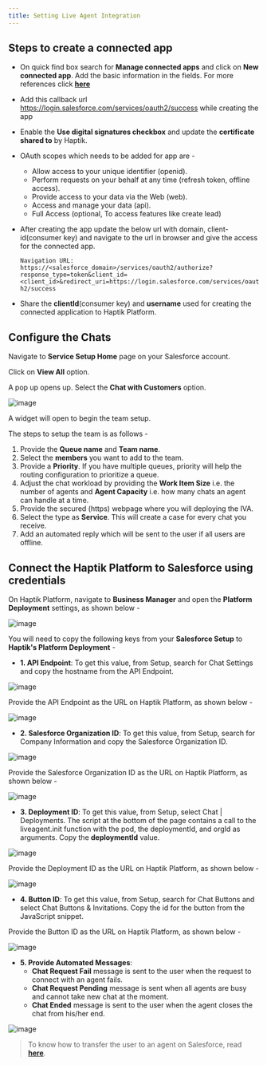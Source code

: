 ```yaml
---
title: Setting Live Agent Integration
---
```


## Steps to create a connected app
* On quick find box search for **Manage connected apps** and click on **New connected app**. Add the basic information in the fields. For more references click [**here**](https://developer.salesforce.com/docs/atlas.en-us.sfdx_dev.meta/sfdx_dev/sfdx_dev_auth_connected_app.htm)
* Add this callback url https://login.salesforce.com/services/oauth2/success while creating the app
* Enable the **Use digital signatures checkbox** and update the **certificate shared to** by Haptik.
* OAuth scopes which needs to be added for app are - 
  * Allow access to your unique identifier (openid).
  * Perform requests on your behalf at any time (refresh token, offline access). 
  * Provide access to your data via the Web (web).
  * Access and manage your data (api).
  * Full Access (optional, To access features like create lead) 
* After creating the app update the below url with domain, client-id(consumer key) and navigate to the url in browser and give the access for the connected app.

  `Navigation URL:` `https://<salesforce_domain>/services/oauth2/authorize?response_type=token&client_id=<client_id>&redirect_uri=https://login.salesforce.com/services/oauth2/success`
* Share the **clientId**(consumer key) and **username** used for creating the connected application to Haptik Platform.

## Configure the Chats

Navigate to **Service Setup Home** page on your Salesforce account.

Click on **View All** option.

A pop up opens up. Select the **Chat with Customers** option.

![image](https://user-images.githubusercontent.com/75118325/114341439-6bfba700-9b77-11eb-92c3-f28a3425b2dc.png)

A widget will open to begin the team setup.

The steps to setup the team is as follows - 

1. Provide the **Queue name** and **Team name**.
2. Select the **members** you want to add to the team.
3. Provide a **Priority**. If you have multiple queues, priority will help the routing configuration to prioritize a queue.
4. Adjust the chat workload by providing the **Work Item Size** i.e. the number of agents and **Agent Capacity** i.e. how many chats an agent can handle at a time.
5. Provide the secured (https) webpage where you will deploying the IVA.
6. Select the type as **Service**. This will create a case for every chat you receive.
7. Add an automated reply which will be sent to the user if all users are offline.

## Connect the Haptik Platform to Salesforce using credentials

On Haptik Platform, navigate to **Business Manager** and open the **Platform Deployment** settings, as shown below - 

![image](https://user-images.githubusercontent.com/75118325/114354148-76c03700-9b8b-11eb-837c-ac41d255521c.png)

You will need to copy the following keys from your **Salesforce Setup** to **Haptik's Platform Deployment** - 
* **1. API Endpoint**: To get this value, from Setup, search for Chat Settings and copy the hostname from the API Endpoint.

![image](https://user-images.githubusercontent.com/75118325/114354962-89873b80-9b8c-11eb-9a90-faa42118f652.png)

Provide the API Endpoint as the URL on Haptik Platform, as shown below - 

![image](https://user-images.githubusercontent.com/75118325/114355372-03b7c000-9b8d-11eb-93b0-34f15afa0e8b.png)

* **2. Salesforce Organization ID**: To get this value, from Setup, search for Company Information and copy the Salesforce Organization ID.

![image](https://user-images.githubusercontent.com/75118325/114359476-a5411080-9b91-11eb-96f4-64ac71090907.png)

Provide the Salesforce Organization ID as the URL on Haptik Platform, as shown below - 

![image](https://user-images.githubusercontent.com/75118325/114359631-cdc90a80-9b91-11eb-8f5f-2250bb49a0d7.png)

* **3. Deployment ID**:  To get this value, from Setup, select Chat | Deployments. The script at the bottom of the page contains a call to the liveagent.init function with the pod, the deploymentId, and orgId as arguments. Copy the **deploymentId** value.

![image](https://user-images.githubusercontent.com/75118325/114519873-7a70be00-9c5e-11eb-9297-c2ed36dd7a98.png)

Provide the Deployment ID as the URL on Haptik Platform, as shown below - 

![image](https://user-images.githubusercontent.com/75118325/114520119-ba37a580-9c5e-11eb-93af-e9c944803cc7.png)

* **4. Button ID**: To get this value, from Setup, search for Chat Buttons and select Chat Buttons & Invitations. Copy the id for the button from the JavaScript snippet.

Provide the Button ID as the URL on Haptik Platform, as shown below - 

![image](https://user-images.githubusercontent.com/75118325/114524061-852d5200-9c62-11eb-86dc-323dc8d4a4a0.png)

* **5. Provide Automated Messages**:
  * **Chat Request Fail** message is sent to the user when the request to connect with an agent fails.
  * **Chat Request Pending** message is sent when all agents are busy and cannot take new chat at the moment.
  * **Chat Ended** message is sent to the user when the agent closes the chat from his/her end.

![image](https://user-images.githubusercontent.com/75118325/114524898-3e8c2780-9c63-11eb-90dd-c7b73a099b88.png)

> To know how to transfer the user to an agent on Salesforce, read [**here**](https://docs.haptik.ai/salesforce/build-laa).
